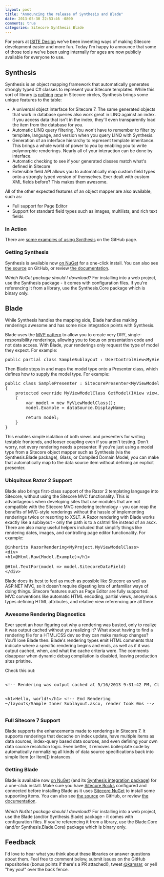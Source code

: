 ```yaml
---
layout: post
title: "Announcing the release of Synthesis and Blade"
date: 2013-05-30 22:53:46 -0800
comments: true
categories: Sitecore Synthesis Blade
---
```

<p>For years at <a href="http://isitedesign.com/">ISITE Design</a> we've been inventing ways of making Sitecore development easier and more fun. Today I'm happy to announce that some of those tools we've been using internally for ages are now publicly available for everyone to use.<br></p>

<h2>Synthesis</h2>

<p>Synthesis is an object mapping framework that automatically generates strongly typed C# classes to represent your Sitecore templates. While this sort of library <a href="http://glass.lu/">is</a> <a href="https://github.com/hermanussen/CompiledDomainModel">nothing</a> <a href="https://github.com/Velir/Custom-Item-Generator">new</a> in Sitecore circles, Synthesis brings some unique features to the table:</p>

<ul>
<li>A universal object interface for Sitecore 7. The same generated objects that work in database queries also work great in LINQ against an index. If you access data that isn't in the index, they'll even transparently load the item from the database for you.</li>
<li>Automatic LINQ query filtering. You won't have to remember to filter by template, language, and version when you query LINQ with Synthesis.</li>
<li>Generation of an interface hierarchy to represent template inheritance. This brings a whole world of power to you by enabling you to write polymorphic renderings. Nearly all of your interaction can be done by interface.</li>
<li>Automatic checking to see if your generated classes match what's defined in Sitecore</li>
<li>Extensible field API allows you to automatically map custom field types onto a strongly typed version of themselves. Ever dealt with custom XML fields before? This makes them awesome.</li>
</ul>

<p>All of the other expected features of an object mapper are also available, such as:</p>

<ul>
<li>Full support for Page Editor</li>
<li>Support for standard field types such as images, multilists, and rich text fields</li>
</ul>

<h3>In Action</h3>

<p>There are <a href="https://github.com/kamsar/Synthesis/blob/master/README.md">some examples of using Synthesis</a> on the GitHub page.</p>

<h3>Getting Synthesis</h3>

<p>Synthesis is available now <a href="https://nuget.org/packages/Synthesis">on NuGet</a> for a one-click install. You can also see <a href="https://github.com/kamsar/Synthesis">the source</a> on GitHub, or review <a href="https://github.com/kamsar/Synthesis/wiki">the documentation</a>.</p>

<p><i>Which NuGet package should I download?</i> For installing into a web project, use the Synthesis package - it comes with configuration files. If you're referencing it from a library, use the Synthesis.Core package which is binary only.</p>

<h2>Blade</h2>

<p>
While Synthesis handles the mapping side, Blade handles making renderings awesome and has some nice integration points with Synthesis.</p>

<p>Blade uses the <a href="http://en.wikipedia.org/wiki/Model%E2%80%93view%E2%80%93presenter">MVP pattern</a> to allow you to create very DRY, single-responsibility renderings, allowing you to focus on presentation code and not data access. With Blade, your renderings only request the type of model they expect. For example:</p>

<pre>public partial class SampleSublayout : UserControlView&lt;MyViewModelClass&gt;</pre>

<p>Then Blade steps in and maps the model type onto a Presenter class, which defines how to supply the model type. For example:</p>

<pre>
public class SamplePresenter : SitecorePresenter&lt;MyViewModelClass&gt;
{
    protected override MyViewModelClass GetModel(IView view, Item dataSource)
    {
        var model = new MyViewModelClass();
        model.Example = dataSource.DisplayName;

        return model;
    }
}
</pre>

<p>This enables simple isolation of both views and presenters for writing testable frontends, and looser coupling even if you aren't testing. Don't worry, not every rendering needs a presenter. If you're just using a model type from a Sitecore object mapper such as Synthesis (via the Synthesis.Blade package), Glass, or Compiled Domain Model, you can make that automatically map to the data source item without defining an explicit presenter.</p>

<h3>Ubiquitous Razor 2 Support</h3>

<p>Blade also brings first-class support of the Razor 2 templating language into Sitecore, without using the Sitecore MVC functionality. This is advantageous when developing sites that use modules that are not compatible with the Sitecore MVC rendering technology - you can reap the benefits of MVC-style renderings without the hassle of implementing renderings twice or resorting to XSLT. A Razor rendering with Blade works exactly like a sublayout - only the path is to a cshtml file instead of an ascx. There are also many useful helpers included that simplify things like rendering dates, images, and controlling page editor functionality. For example:</p>

<pre>@inherits RazorRendering&lt;MyProject.MyViewModelClass&gt;
&lt;div&gt;
&lt;h1&gt;@Html.Raw(Model.Example)&lt;/h1&gt;

@Html.TextFor(model => model.SitecoreDataField)
&lt;/div&gt;
</pre>

<p>Blade does its best to feel as much as possible like Sitecore as well as ASP.NET MVC, so it doesn't require digesting lots of unfamiliar ways of doing things. Sitecore features such as Page Editor are fully supported. MVC conventions like automatic HTML encoding, partial views, anonymous types defining HTML attributes, and relative view referencing are all there.</p>

<h3>Awesome Rendering Diagnostics</h3>

<p>Ever spent an hour figuring out why a rendering was busted, only to realize it was output cached without you realizing it? What about having to find a rendering file for a HTML/CSS dev so they can make markup changes? You'll love Blade then. Blade's rendering types emit HTML comments that indicate where a specific rendering begins and ends, as well as if it was output cached, when, and what the cache criteria were. The comments disappear when dynamic debug compilation is disabled, leaving production sites pristine.</p>

<p>Check this out:</p>
<pre><!-- Begin Rendering ~/layouts/Sample Inner Sublayout.ascx -->
&lt;!-- Rendering was output cached at 5/16/2013 9:31:42 PM, ClearOnIndexUpdate, VaryByData, VaryByQueryString --&gt;

&lt;h1&gt;Hello, world!&lt;/h1&gt;
&lt;!-- End Rendering ~/layouts/Sample Inner Sublayout.ascx, render took 0ms --&gt;</pre>

<h3>Full Sitecore 7 Support</h3>

<p>Blade supports the enhancements made to renderings in Sitecore 7. It supports renderings that decache on index update, have multiple items as data sources, index-query based data sources, and even defining your own data source resolution logic. Even better, it removes boilerplate code by automatically normalizing all kinds of data source specifications back into simple Item (or Item[]) instances.</p>

<h3>Getting Blade</h3>

<p>Blade is available now <a href="https://nuget.org/packages/Blade">on NuGet</a> (and its <a href="https://nuget.org/packages/Synthesis.Blade">Synthesis integration package</a>) for a one-click install. Make sure you have <a href="http://visualstudiogallery.msdn.microsoft.com/44a26c88-83a7-46f6-903c-5c59bcd3d35b">Sitecore Rocks</a> configured and connected before installing Blade as it uses <a href="http://vsplugins.sitecore.net/Sitecore-NuGet.ashx">Sitecore NuGet</a> to install some supporting items. You can also see <a href="https://github.com/kamsar/Blade">the source</a> on GitHub, or review <a href="https://github.com/kamsar/Blade/wiki">the documentation</a>.<br><br><i>Which NuGet package should I download?</i> For installing into a web project, use the Blade (and/or Synthesis.Blade) package - it comes with configuration files. If you're referencing it from a library, use the Blade.Core (and/or Synthesis.Blade.Core) package which is binary only.</p>

<h2>Feedback</h2>

<p>I'd love to hear what you think about these libraries or answer questions about them. Feel free to comment below, submit issues on the GitHub repositories (bonus points if there's a PR attached!), tweet <a href="https://twitter.com/kamsar">@kamsar</a>, or yell "hey you!" over the back fence.</p>